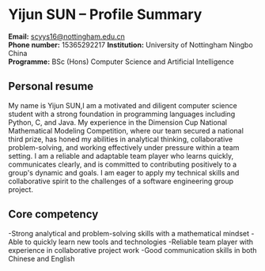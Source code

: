# Yijun SUN – Profile Summary

**Email:** scyys16@nottingham.edu.cn  
**Phone number:** 15365292217 
**Institution:** University of Nottingham Ningbo China  
**Programme:** BSc (Hons) Computer Science and Artificial Intelligence  

## **Personal resume**
My name is Yijun SUN,I am a motivated and diligent computer science student with a strong foundation in programming languages including Python, C, and Java. My experience in the Dimension Cup National Mathematical Modeling Competition, where our team secured a national third prize, has honed my abilities in analytical thinking, collaborative problem-solving, and working effectively under pressure within a team setting. I am a reliable and adaptable team player who learns quickly, communicates clearly, and is committed to contributing positively to a group's dynamic and goals. I am eager to apply my technical skills and collaborative spirit to the challenges of a software engineering group project.

## **Core competency**
-Strong analytical and problem-solving skills with a mathematical mindset
-Able to quickly learn new tools and technologies
-Reliable team player with experience in collaborative project work
-Good communication skills in both Chinese and English